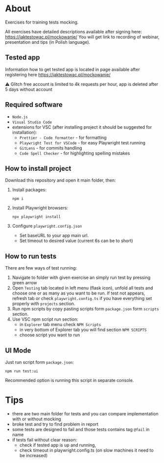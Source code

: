 # About

Exercises for training tests mocking.

All exercises have detailed descriptions available after signing here:
https://jaktestowac.pl/mockowanie/
You will get link to recording of webinar, presentation and tips (in Polish language).

## Tested app

Information how to get tested app is located in page available after registering here https://jaktestowac.pl/mockowanie/

⚠️ Glitch free account is limited to 4k requests per hour, app is deleted after 5 days without account

## Required software

- `Node.js`
- `Visual Studio Code`
- extensions for VSC (after installing project it should be suggested for installation):
  - `Prettier - Code formatter` - for formatting
  - `Playwright Test for VSCode` - for easy Playwright test running
  - `GitLens` - for commits handling
  - `Code Spell Checker` - for highlighting spelling mistakes

## How to install project
Download this repository and open it main folder, then:

1. Install packages:

   ```
   npm i
   ```

2. Install Playwright browsers:

   ```
   npx playwright install
   ```

3. Configure `playwright.config.json`
   - Set baseURL to your app main url.
   - Set timeout to desired value (current 6s can be to short)

## How to run tests

There are few ways of test running:

1. Navigate to folder with given exercise an simply run test by pressing green arrow
2. Open `Testing` tab located in left menu (flask icon), unfold all tests and choose one or as many as you want to be run.
   If test not appears, refresh tab or check `playwright.config.ts` if you have everything set properly with `projects` section.
3. Run npm scripts by copy pasting scripts form `package.json` form `scripts` section.
4. Use VSC npm script run section:
   - in `Explorer` tab menu check `NPM Scripts`
   - in very bottom of Explorer tab you will find section `NPM SCRIPTS`
   - choose script you want to run

## UI Mode

Just run script form `package.json`:

```
npm run test:ui
```

Recommended option is running this script in separate console.

# Tips

- there are two main folder for tests and you can compare implementation with or without mocking
- broke test and try to find problem in report
- some tests are designed to fail and those tests contains tag `@fail` in name
- if tests fail without clear reason: 
    - check if tested app is up and running, 
    - check timeout in playwright.config.ts (on slow machines it need to be increased)

